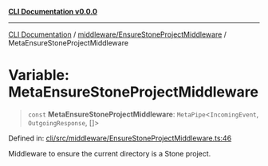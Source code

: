 [**CLI Documentation v0.0.0**](../../../README.md)

***

[CLI Documentation](../../../modules.md) / [middleware/EnsureStoneProjectMiddleware](../README.md) / MetaEnsureStoneProjectMiddleware

# Variable: MetaEnsureStoneProjectMiddleware

> `const` **MetaEnsureStoneProjectMiddleware**: `MetaPipe`\<`IncomingEvent`, `OutgoingResponse`, \[\]\>

Defined in: [cli/src/middleware/EnsureStoneProjectMiddleware.ts:46](https://github.com/stonemjs/cli/blob/918c4879f2a7715f30d46038936ca1a10bb41202/src/middleware/EnsureStoneProjectMiddleware.ts#L46)

Middleware to ensure the current directory is a Stone project.
